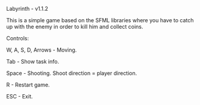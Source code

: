Labyrinth - v1.1.2

This is a simple game based on the SFML libraries where you have to catch up with the enemy in order to kill him and collect coins.

Controls:

W, A, S, D, Arrows - Moving.

Tab - Show task info.

Space - Shooting. Shoot direction = player direction.

R - Restart game.

ESC - Exit.
